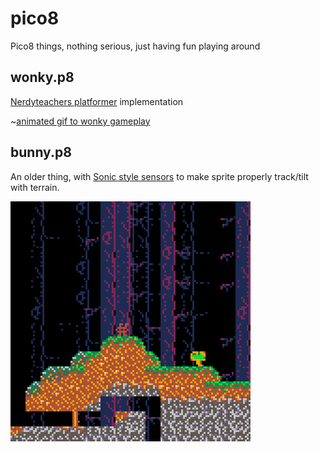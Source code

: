 # pico8

Pico8 things, nothing serious, just having fun playing around

## wonky.p8

[Nerdyteachers platformer](https://nerdyteachers.com/Explain/Platformer/) implementation

~[animated gif to wonky gameplay](images/wonky.gif)

## bunny.p8

An older thing, with
[Sonic style sensors](https://info.sonicretro.org/SPG:Solid_Tiles#Sensors)
to make sprite properly track/tilt with terrain.

![animated gif to bunny gameplay](images/bunny_0.gif)
